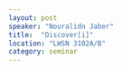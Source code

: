```yaml
---
layout: post
speaker: "Nouralidn Jaber"
title:  "Discover[i]"
location: "LWSN 3102A/B"
category: seminar
---
```

